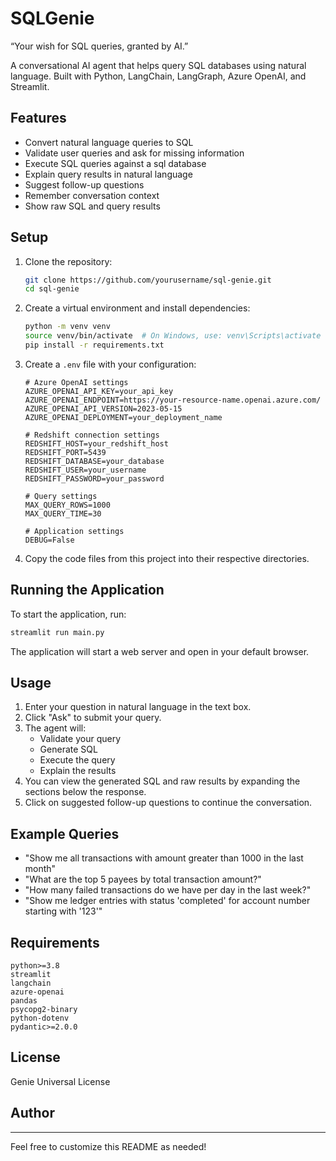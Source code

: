 # SQLGenie
“Your wish for SQL queries, granted by AI.”

A conversational AI agent that helps query SQL databases using natural language. Built with Python, LangChain, LangGraph, Azure OpenAI, and Streamlit.

## Features

- Convert natural language queries to SQL
- Validate user queries and ask for missing information
- Execute SQL queries against a sql database
- Explain query results in natural language
- Suggest follow-up questions
- Remember conversation context
- Show raw SQL and query results

## Setup

1. Clone the repository:
   ```bash
   git clone https://github.com/yourusername/sql-genie.git
   cd sql-genie
   ```

2. Create a virtual environment and install dependencies:
   ```bash
   python -m venv venv
   source venv/bin/activate  # On Windows, use: venv\Scripts\activate
   pip install -r requirements.txt
   ```

3. Create a `.env` file with your configuration:
   ```
   # Azure OpenAI settings
   AZURE_OPENAI_API_KEY=your_api_key
   AZURE_OPENAI_ENDPOINT=https://your-resource-name.openai.azure.com/
   AZURE_OPENAI_API_VERSION=2023-05-15
   AZURE_OPENAI_DEPLOYMENT=your_deployment_name

   # Redshift connection settings
   REDSHIFT_HOST=your_redshift_host
   REDSHIFT_PORT=5439
   REDSHIFT_DATABASE=your_database
   REDSHIFT_USER=your_username
   REDSHIFT_PASSWORD=your_password

   # Query settings
   MAX_QUERY_ROWS=1000
   MAX_QUERY_TIME=30

   # Application settings
   DEBUG=False
   ```

4. Copy the code files from this project into their respective directories.

## Running the Application

To start the application, run:

```bash
streamlit run main.py
```

The application will start a web server and open in your default browser.

## Usage

1. Enter your question in natural language in the text box.
2. Click "Ask" to submit your query.
3. The agent will:
   - Validate your query
   - Generate SQL
   - Execute the query
   - Explain the results
4. You can view the generated SQL and raw results by expanding the sections below the response.
5. Click on suggested follow-up questions to continue the conversation.

## Example Queries

- "Show me all transactions with amount greater than 1000 in the last month"
- "What are the top 5 payees by total transaction amount?"
- "How many failed transactions do we have per day in the last week?"
- "Show me ledger entries with status 'completed' for account number starting with '123'"

## Requirements

```
python>=3.8
streamlit
langchain
azure-openai
pandas
psycopg2-binary
python-dotenv
pydantic>=2.0.0
```

## License

Genie Universal License

## Author


---

Feel free to customize this README as needed!
